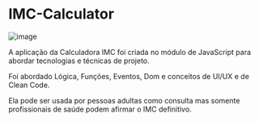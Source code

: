 # IMC-Calculator

<img src="https://emanuelquintino.github.io/Page-WDC/images/screenImcCalculator.png" alt="image">

<p> 
  A aplicação da Calculadora IMC foi criada no módulo de JavaScript para abordar tecnologias e técnicas de projeto.
</p>
<p>
  Foi abordado Lógica, Funções, Eventos, Dom e conceitos de UI/UX e de Clean Code.  
</p>
<p>
  Ela pode ser usada por pessoas adultas como consulta mas somente profissionais de saúde podem afirmar o IMC definitivo. 
</p>

